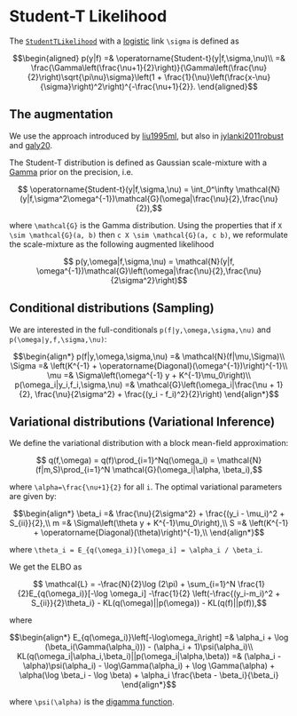 # Student-T Likelihood

The [`StudentTLikelihood`](https://juliagaussianprocesses.github.io/GPLikelihoods.jl/dev/#GPLikelihoods.BernoulliLikelihood) with a [logistic](https://en.wikipedia.org/wiki/Logistic_function) link ``\sigma`` is defined as
```math
\begin{aligned}
    p(y|f) =& \operatorname{Student-t}(y|f,\sigma,\nu)\\
    =& \frac{\Gamma\left(\frac{\nu+1}{2}\right)}{\Gamma\left(\frac{\nu}{2}\right)\sqrt{\pi\nu}\sigma}\left(1 + \frac{1}{\nu}\left(\frac{x-\nu}{\sigma}\right)^2\right)^{-\frac{\nu+1}{2}}.
\end{aligned}
```

## The augmentation

We use the approach introduced by [liu1995ml](@cite), but also in [jylanki2011robust](@cite) and [galy20](@cite).

The Student-T distribution is defined as Gaussian scale-mixture with a [Gamma](https://en.wikipedia.org/wiki/Inverse-gamma_distribution) prior on the precision, i.e.
```math
    \operatorname{Student-t}(y|f,\sigma,\nu) = \int_0^\infty \mathcal{N}(y|f,\sigma^2\omega^{-1})\mathcal{G}(\omega|\frac{\nu}{2},\frac{\nu}{2}),
```
where ``\mathcal{G}`` is the Gamma distribution.
Using the properties that if ``X \sim \mathcal{G}(a, b)`` then ``c X \sim \mathcal{G}(a, c b)``, we reformulate the scale-mixture as the following augmented likelihood

```math
    p(y,\omega|f,\sigma,\nu) = \mathcal{N}(y|f, \omega^{-1})\mathcal{G}\left(\omega|\frac{\nu}{2},\frac{\nu}{2\sigma^2}\right)
```

## Conditional distributions (Sampling)

We are interested in the full-conditionals ``p(f|y,\omega,\sigma,\nu)`` and ``p(\omega|y,f,\sigma,\nu)``:
```math
\begin{align*}
    p(f|y,\omega,\sigma,\nu) =& \mathcal{N}(f|\mu,\Sigma)\\
    \Sigma =& \left(K^{-1} + \operatorname{Diagonal}(\omega^{-1})\right)^{-1}\\
    \mu =& \Sigma\left(\omega^{-1} y + K^{-1}\mu_0\right)\\
    p(\omega_i|y_i,f_i,\sigma,\nu) =& \mathcal{G}\left(\omega_i|\frac{\nu + 1}{2}, \frac{\nu}{2\sigma^2} + \frac{(y_i - f_i)^2}{2}\right)
\end{align*}
```

## Variational distributions (Variational Inference)

We define the variational distribution with a block mean-field approximation:
```math
    q(f,\omega) = q(f)\prod_{i=1}^Nq(\omega_i) = \mathcal{N}(f|m,S)\prod_{i=1}^N \mathcal{G}(\omega_i|\alpha, \beta_i),
```
where ``\alpha=\frac{\nu+1}{2}`` for all ``i``.
The optimal variational parameters are given by:
```math
\begin{align*}
    \beta_i =& \frac{\nu}{2\sigma^2} + \frac{(y_i - \mu_i)^2 + S_{ii}}{2},\\
    m =& \Sigma\left(\theta y + K^{-1}\mu_0\right),\\
    S =& \left(K^{-1} + \operatorname{Diagonal}(\theta)\right)^{-1},\\
\end{align*}
```
where ``\theta_i = E_{q(\omega_i)}[\omega_i] = \alpha_i / \beta_i``.

We get the ELBO as
```math
    \mathcal{L} = -\frac{N}{2}\log (2\pi) + \sum_{i=1}^N \frac{1}{2}E_{q(\omega_i)}[-\log \omega_i] -\frac{1}{2} \left(-\frac{(y_i-m_i)^2 + S_{ii}}{2}\theta_i} - KL(q(\omega)||p(\omega)) - KL(q(f)||p(f)),
```
where
```math
\begin{align*}
    E_{q(\omega_i)}\left[-\log\omega_i\right] =& \alpha_i + \log (\beta_i(\Gamma(\alpha_i))) - (\alpha_i + 1)\psi(\alpha_i)\\
    KL(q(\omega_i|\alpha_i,\beta_i)||p(\omega_i|\alpha,\beta)) =& (\alpha_i - \alpha)\psi(\alpha_i) - \log\Gamma(\alpha_i) + \log \Gamma(\alpha) + \alpha(\log \beta_i - \log \beta) + \alpha_i \frac{\beta - \beta_i}{\beta_i}
\end{align*}
```
where ``\psi(\alpha)`` is the [digamma function](https://en.wikipedia.org/wiki/Digamma_function).
